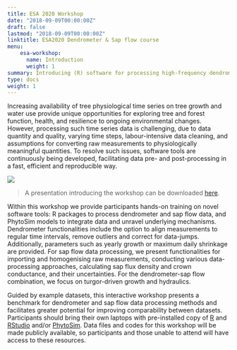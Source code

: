 ```yaml
---
title: ESA 2020 Workshop
date: "2018-09-09T00:00:00Z"
draft: false
lastmod: "2018-09-09T00:00:00Z"
linktitle: ESA2020 Dendrometer & Sap flow course
menu:
    esa-workshop:
      name: Introduction
      weight: 1
summary: Introducing (R) software for processing high-frequency dendrometer and sapflow data.
type: docs
weight: 1
---
```



Increasing availability of tree physiological time series on tree growth and water use provide unique opportunities for exploring tree and forest function, health, and resilience to ongoing environmental changes.
However, processing such time series data is challenging, due to data quantity and quality, varying time steps, labour-intensive data cleaning, and assumptions for converting raw measurements to physiologically meaningful quantities. 
To resolve such issues, software tools are continuously being developed, facilitating data pre- and post-processing in a fast, efficient and reproducible way.

![](https://raw.githubusercontent.com/deep-org/workshop_data/master/esa-workshop2020/Sap%20flow%20gif-min.gif)

> A presentation introducing the workshop can be downloaded [here](https://raw.githubusercontent.com/deep-org/workshop_data/master/esa-workshop2020/WK%2021%20-%20Advanced%20Analyses%20of%20Tree%20Physiological%20Time%20Series%20in%20R%20and%20PhytoSim.pdf).

Within this workshop we provide participants hands-on training on novel software tools: R packages to process dendrometer and sap flow data, and PhytoSim models to integrate data and unravel underlying mechanisms.
Dendrometer functionalities include the option to align measurements to regular time intervals, remove outliers and correct for data-jumps.
Additionally, parameters such as yearly growth or maximum daily shrinkage are provided.
For sap flow data processing, we present functionalities for importing and homogenising raw measurements, conducting various data-processing approaches, calculating sap flux density and crown conductance, and their uncertainties.
For the dendrometer-sap flow combination, we focus on turgor-driven growth and hydraulics.

Guided by example datasets, this interactive workshop presents a benchmark for dendrometer and sap flow data processing methods and facilitates greater potential for improving comparability between datasets.
Participants should bring their own laptops with pre-installed copy of [R](http://r-project.org) and [RStudio](http://rstudio.com) and/or [PhytoSim](http://phyto-it.com). 
Data files and codes for this workshop will be made publicly available, so participants and those unable to attend will have access to these resources.

